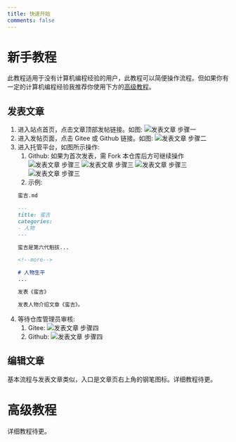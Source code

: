 ```yaml
---
title: 快速开始
comments: false
---
```


# 新手教程

此教程适用于没有计算机编程经验的用户，此教程可以简便操作流程。但如果你有一定的计算机编程经验我推荐你使用下方的[高级教程](#高级教程)。

## 发表文章

1. 进入站点首页，点击文章顶部发帖链接。如图: ![发表文章 步骤一](111.png)
1. 进入发帖页面，点击 Gitee 或 Github 链接。如图: ![发表文章 步骤二](112.png)
1. 进入托管平台，如图所示操作:
    1. Github: 如果为首次发表，需 Fork 本仓库后方可继续操作 ![发表文章 步骤三](1132.png) ![发表文章 步骤三](1133.png) ![发表文章 步骤三](1134.png) ![发表文章 步骤三](1135.png)
    1. 示例:
    ```txt 文件名称
    蛮吉.md
    ```
    ```md 文本内容
    ---
    title: 蛮吉
    categories:
    - 人物
    ---

    蛮吉是第六代魁拔...

    <!--more-->

    # 人物生平
    ...

    ```
    ```txt 提交信息
    发表《蛮吉》
    ```
    ```txt 扩展信息
    发表人物介绍文章《蛮吉》。
    ```
1. 等待仓库管理员审核:
    1. Gitee: ![发表文章 步骤四](1141.png)
    1. Github: ![发表文章 步骤四](1142.png)

## 编辑文章

基本流程与发表文章类似，入口是文章页右上角的钢笔图标。详细教程待更。

# 高级教程

详细教程待更。